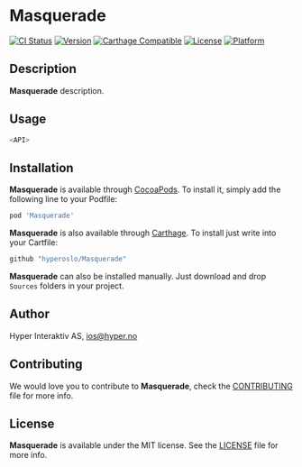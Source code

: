 # Masquerade

[![CI Status](http://img.shields.io/travis/hyperoslo/Masquerade.svg?style=flat)](https://travis-ci.org/hyperoslo/Masquerade)
[![Version](https://img.shields.io/cocoapods/v/Masquerade.svg?style=flat)](http://cocoadocs.org/docsets/Masquerade)
[![Carthage Compatible](https://img.shields.io/badge/Carthage-compatible-4BC51D.svg?style=flat)](https://github.com/Carthage/Carthage)
[![License](https://img.shields.io/cocoapods/l/Masquerade.svg?style=flat)](http://cocoadocs.org/docsets/Masquerade)
[![Platform](https://img.shields.io/cocoapods/p/Masquerade.svg?style=flat)](http://cocoadocs.org/docsets/Masquerade)

## Description

**Masquerade** description.

## Usage

```swift
<API>
```

## Installation

**Masquerade** is available through [CocoaPods](http://cocoapods.org). To install
it, simply add the following line to your Podfile:

```ruby
pod 'Masquerade'
```

**Masquerade** is also available through [Carthage](https://github.com/Carthage/Carthage).
To install just write into your Cartfile:

```ruby
github "hyperoslo/Masquerade"
```

**Masquerade** can also be installed manually. Just download and drop `Sources` folders in your project.

## Author

Hyper Interaktiv AS, ios@hyper.no

## Contributing

We would love you to contribute to **Masquerade**, check the [CONTRIBUTING](https://github.com/hyperoslo/Masquerade/blob/master/CONTRIBUTING.md) file for more info.

## License

**Masquerade** is available under the MIT license. See the [LICENSE](https://github.com/hyperoslo/Masquerade/blob/master/LICENSE.md) file for more info.
